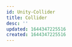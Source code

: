 ```yaml
---
id: Unity-Collider
title: Collider
desc: ''
updated: 1644347225516
created: 1644347225516
---
```



